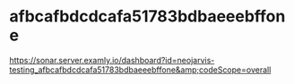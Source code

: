 # afbcafbdcdcafa51783bdbaeeebffone
https://sonar.server.examly.io/dashboard?id=neojarvis-testing_afbcafbdcdcafa51783bdbaeeebffone&amp;codeScope=overall
